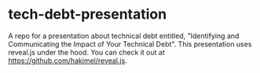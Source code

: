 # tech-debt-presentation
A repo for a presentation about technical debt entitled, "Identifying and Communicating the Impact of Your Technical Debt". This presentation uses reveal.js under the hood. You can check it out at https://github.com/hakimel/reveal.js.

